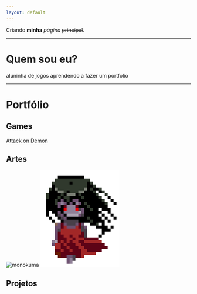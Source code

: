 ```yaml
---
layout: default
---
```


Criando **minha** _página_ ~~principal~~.
* * *  
# Quem sou eu?
aluninha de jogos aprendendo a fazer um portfolio 
* * *  
# Portfólio

## Games
[Attack on Demon](https://samiakarima.github.io/AttackonDemon/)  

## Artes
![monokuma](http://pixelartmaker.com/art/8f3a73e87c35a78.png)
![](sachiko.png)

## Projetos



